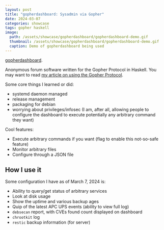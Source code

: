 ```yaml
---
layout: post
title: "gopherdashboard: Sysadmin via Gopher"
date: 2024-03-07
categories: showcase
tags: gopher haskell
image:
  path: /assets/showcase/gopherdashboard/gopherdashboard-demo.gif
  thumbnail: /assets/showcase/gopherdashboard/gopherdashboard-demo.gif
  caption: Demo of gopherdashboard being used
---
```


[gopherdashboard](https://github.com/someodd/gopherdashboard).

Anonymous forum software written for the Gopher Protocol in Haskell. You may
want to read [my article on using the Gopher
Protocol](/posts/2024/03/10/gopher.md).

Some core things I learned or did:

  * systemd daemon managed
  * release management
  * packaging for debian
  * worrying about privileges/infosec (I am, after all, allowing people to
    configure the dashboard to execute potentially any arbitrary command they
    want)

Cool features:

  * Execute arbitrary commands if you want (flag to enable this not-so-safe feature)
  * Monitor arbitrary files
  * Configure through a JSON file

## How I use it

Some configuration I have as of March 7, 2024 is:

  * Ability to query/get status of arbitrary services
  * Look at disk usage
  * Show the uptime and various backup ages
  * Quip of the latest APC UPS events (ability to view full log)
  * `debsecan` report, with CVEs found count displayed on dashboard
  * `chrootkit` log
  * `restic` backup information (for server)
